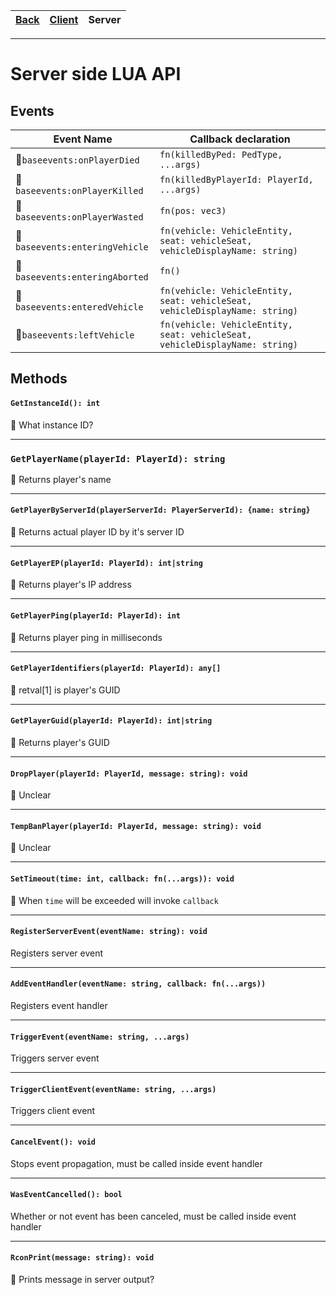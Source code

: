 |[Back](Readme.md)|[Client](Client.md)|Server|
|---|---|---|

---

# Server side LUA API

## Events

Event Name|Callback declaration
----------|--------------------
:no_entry_sign:`baseevents:onPlayerDied`   |`fn(killedByPed: PedType, ...args)`
:no_entry_sign:`baseevents:onPlayerKilled` |`fn(killedByPlayerId: PlayerId, ...args)`
:no_entry_sign:`baseevents:onPlayerWasted` |`fn(pos: vec3)`
:no_entry_sign:`baseevents:enteringVehicle`|`fn(vehicle: VehicleEntity, seat: vehicleSeat, vehicleDisplayName: string)`
:no_entry_sign:`baseevents:enteringAborted`|`fn()`
:no_entry_sign:`baseevents:enteredVehicle` |`fn(vehicle: VehicleEntity, seat: vehicleSeat, vehicleDisplayName: string)`
:no_entry_sign:`baseevents:leftVehicle`    |`fn(vehicle: VehicleEntity, seat: vehicleSeat, vehicleDisplayName: string)`


## Methods

#### `GetInstanceId(): int`
:no_entry_sign: What instance ID?

---

### `GetPlayerName(playerId: PlayerId): string`
:no_entry_sign: Returns player's name

---

#### `GetPlayerByServerId(playerServerId: PlayerServerId): {name: string}`
:no_entry_sign: Returns actual player ID by it's server ID

---

#### `GetPlayerEP(playerId: PlayerId): int|string`
:no_entry_sign: Returns player's IP address

---

#### `GetPlayerPing(playerId: PlayerId): int`
:no_entry_sign: Returns player ping in milliseconds

---

#### `GetPlayerIdentifiers(playerId: PlayerId): any[]`
:no_entry_sign: retval[1] is player's GUID

---

#### `GetPlayerGuid(playerId: PlayerId): int|string`
:no_entry_sign: Returns player's GUID

---

#### `DropPlayer(playerId: PlayerId, message: string): void`
:no_entry_sign: Unclear

---

#### `TempBanPlayer(playerId: PlayerId, message: string): void`
:no_entry_sign: Unclear

---

#### `SetTimeout(time: int, callback: fn(...args)): void`
:no_entry_sign: When `time` will be exceeded will invoke `callback`

---

#### `RegisterServerEvent(eventName: string): void`
Registers server event

---

#### `AddEventHandler(eventName: string, callback: fn(...args))`
Registers event handler

---

#### `TriggerEvent(eventName: string, ...args)`
Triggers server event

---

#### `TriggerClientEvent(eventName: string, ...args)`
Triggers client event

---

#### `CancelEvent(): void`
Stops event propagation, must be called inside event handler

---

#### `WasEventCancelled(): bool`
Whether or not event has been canceled, must be called inside event handler

---

#### `RconPrint(message: string): void`
:no_entry_sign: Prints message in server output?
